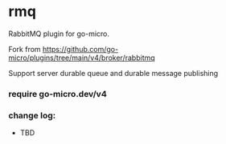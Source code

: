 # rmq
RabbitMQ plugin for go-micro.  

Fork from https://github.com/go-micro/plugins/tree/main/v4/broker/rabbitmq

Support server durable queue and durable message publishing

### require go-micro.dev/v4 

### change log:

- TBD